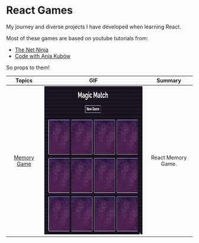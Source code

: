# React Games

My journey and diverse projects I have developed when learning React.

Most of these games are based on youtube tutorials from:

- [The Net Ninja](https://www.youtube.com/c/TheNetNinja)
- [Code with Ania Kubów](https://www.youtube.com/c/AniaKub%C3%B3w/videos)

So props to them!

<center>

|  Topics  | GIF |  Summary  |
| :------: | --- | :-------: |
|<a href=""> Memory Game</a> | <a href=""  target="_blank"> <img border="0" alt="memoryGame" src="./assets/memory_game.gif" width="400" height="400"> </a> | React Memory Game.|


</center>